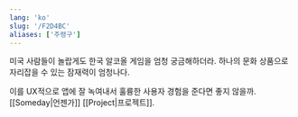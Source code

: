 ```yaml
---
lang: 'ko'
slug: '/F2D4BC'
aliases: ['주령구']
---
```


미국 사람들이 놀랍게도 한국 알코올 게임을 엄청 궁금해하더라.
하나의 문화 상품으로 자리잡을 수 있는 잠재력이 엄청나다.

이를 UX적으로 앱에 잘 녹여내서 훌륭한 사용자 경험을 준다면 좋지 않을까.
[[Someday|언젠가]] [[Project|프로젝트]].
